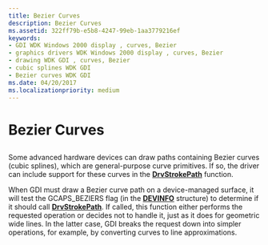 ```yaml
---
title: Bezier Curves
description: Bezier Curves
ms.assetid: 322ff79b-e5b8-4247-99eb-1aa3779216ef
keywords:
- GDI WDK Windows 2000 display , curves, Bezier
- graphics drivers WDK Windows 2000 display , curves, Bezier
- drawing WDK GDI , curves, Bezier
- cubic splines WDK GDI
- Bezier curves WDK GDI
ms.date: 04/20/2017
ms.localizationpriority: medium
---
```


# Bezier Curves


## <span id="ddk_bezier_curves_gg"></span><span id="DDK_BEZIER_CURVES_GG"></span>


Some advanced hardware devices can draw paths containing Bezier curves (cubic splines), which are general-purpose curve primitives. If so, the driver can include support for these curves in the [**DrvStrokePath**](https://docs.microsoft.com/windows/desktop/api/winddi/nf-winddi-drvstrokepath) function.

When GDI must draw a Bezier curve path on a device-managed surface, it will test the GCAPS\_BEZIERS flag (in the [**DEVINFO**](https://docs.microsoft.com/windows/desktop/api/winddi/ns-winddi-tagdevinfo) structure) to determine if it should call [**DrvStrokePath**](https://docs.microsoft.com/windows/desktop/api/winddi/nf-winddi-drvstrokepath). If called, this function either performs the requested operation or decides not to handle it, just as it does for geometric wide lines. In the latter case, GDI breaks the request down into simpler operations, for example, by converting curves to line approximations.

 

 





